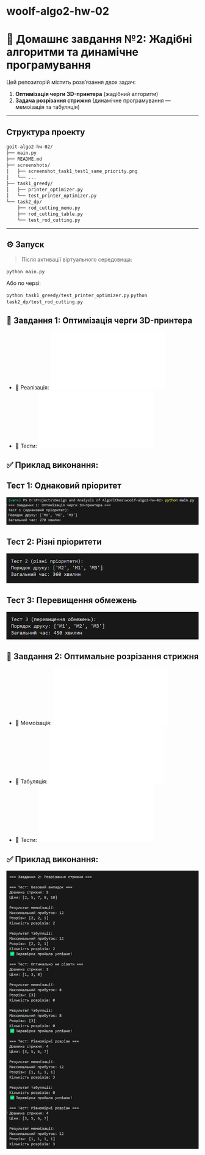 # woolf-algo2-hw-02

# 🧠 Домашнє завдання №2: Жадібні алгоритми та динамічне програмування

Цей репозиторій містить розв’язання двох задач:

1. **Оптимізація черги 3D-принтера** (жадібний алгоритм)
2. **Задача розрізання стрижня** (динамічне програмування — мемоізація та табуляція)

---

## Структура проекту

```
goit-algo2-hw-02/
├── main.py
├── README.md
├── screenshots/
│   ├── screenshot_task1_test1_same_priority.png
│   └── ...
├── task1_greedy/
│   ├── printer_optimizer.py
│   └── test_printer_optimizer.py
└── task2_dp/
    ├── rod_cutting_memo.py
    ├── rod_cutting_table.py
    └── test_rod_cutting.py
```

---

## ⚙️ Запуск

> Після активації віртуального середовища:

`python main.py`

Або по черзі:

`python task1_greedy/test_printer_optimizer.py`
`python task2_dp/test_rod_cutting.py`

## 🧩 Завдання 1: Оптимізація черги 3D-принтера
- 📄 Реалізація: ![printer_optimizer](./task1_greedy/printer_optimizer.py)
- 📄 Тести: ![test_printer_optimizer](./task1_greedy/test_printer_optimizer.py)

## ✅ Приклад виконання:
## Тест 1: Однаковий пріоритет
![screenshot_task1_test1_same_priority](./screenshots/screenshot_task1_test1_same_priority.png)

## Тест 2: Різні пріоритети
![screenshot_task1_test2_mixed_priority](./screenshots/screenshot_task1_test2_mixed_priority.png)

## Тест 3: Перевищення обмежень
![screenshot_task1_test3_constraints_limit](./screenshots/screenshot_task1_test3_constraints_limit.png)

## 🧮 Завдання 2: Оптимальне розрізання стрижня
- 📄 Мемoізація: ![rod_cutting_memo](./task2_dp/rod_cutting_memo.py) 
- 📄 Табуляція: ![rod_cutting_table.](./task2_dp/rod_cutting_table.py)
- 📄 Тести: ![test_rod_cutting](./task2_dp/test_rod_cutting.py) 

## ✅ Приклад виконання:
![screenshot_task2](./screenshots/screenshot_task2.png)